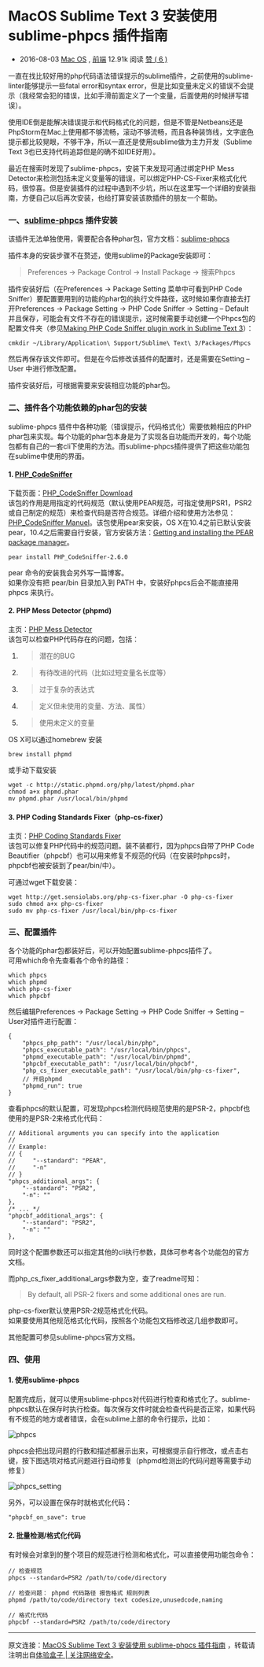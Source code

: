 # MacOS Sublime Text 3 安装使用 sublime-phpcs 插件指南

* 2016-08-03 [Mac OS][0] , [前端][1] 12.91k 阅读 [赞 ( 6 )][2]


一直在找比较好用的php代码语法错误提示的sublime插件，之前使用的sublime-linter能够提示一些fatal error和syntax error，但是比如变量未定义的错误不会提示（我经常会犯的错误，比如手滑前面定义了一个变量，后面使用的时候拼写错误）。

使用IDE倒是能解决错误提示和代码格式化的问题，但是不管是Netbeans还是PhpStorm在Mac上使用都不够流畅，滚动不够流畅，而且各种装饰线，文字底色提示都比较晃眼，不够干净，所以一直还是使用sublime做为主力开发（Sublime Text 3也已支持代码追踪但是的确不如IDE好用）。

最近在搜索时发现了sublime-phpcs，安装下来发现可通过绑定PHP Mess Detector来检测包括未定义变量等的错误，可以绑定PHP-CS-Fixer来格式化代码，很惊喜。但是安装插件的过程中遇到不少坑，所以在这里写一个详细的安装指南，方便自己以后再次安装，也给打算安装该款插件的朋友一个帮助。

### 一、[sublime-phpcs][4] 插件安装

该插件无法单独使用，需要配合各种phar包，官方文档：[sublime-phpcs][5]

插件本身的安装步骤不在赘述，使用sublime的Package安装即可：

> Preferences -> Package Control -> Install Package -> 搜索Phpcs

插件安装好后（在Preferences -> Package Setting 菜单中可看到PHP Code Sniffer）要配置要用到的功能的phar包的执行文件路径，这时候如果你直接去打开Preferences -> Package Setting -> PHP Code Sniffer -> Setting – Default 并且保存，可能会有文件不存在的错误提示，这时候需要手动创建一个Phpcs包的配置文件夹（参见[Making PHP Code Sniffer plugin work in Sublime Text 3][6]）：

    cmkdir ~/Library/Application\ Support/Sublime\ Text\ 3/Packages/Phpcs

然后再保存该文件即可。但是在今后修改该插件的配置时，还是需要在Setting – User 中进行修改配置。

插件安装好后，可根据需要来安装相应功能的phar包。

### 二、插件各个功能依赖的phar包的安装

sublime-phpcs 插件中各种功能（错误提示，代码格式化）需要依赖相应的PHP phar包来实现。每个功能的phar包本身是为了实现各自功能而开发的，每个功能包都有自己的一套cli下使用的方法。而sublime-phpcs插件提供了把这些功能包在sublime中使用的界面。

#### 1. [PHP_CodeSniffer][4]

下载页面：[PHP_CodeSniffer Download][7]  
该包的作用是用指定的代码规范（默认使用PEAR规范，可指定使用PSR1，PSR2或自己制定的规范）来检查代码是否符合规范。详细介绍和使用方法参见：[PHP_CodeSniffer Manuel][8]。该包使用pear来安装，OS X在10.4之前已默认安装pear，10.4之后需要自行安装，官方安装方法：[Getting and installing the PEAR package manager][9]。

    pear install PHP_CodeSniffer-2.6.0


pear 命令的安装我会另外写一篇博客。  
如果你没有把 pear/bin 目录加入到 PATH 中，安装好phpcs后会不能直接用phpcs 来执行。

#### 2. PHP Mess Detector (phpmd)

主页：[PHP Mess Detector][10]  
该包可以检查PHP代码存在的问题，包括：

1. > 潜在的BUG
1. > 有待改进的代码（比如过短变量名长度等）
1. > 过于复杂的表达式
1. > 定义但未使用的变量、方法、属性）
1. > 使用未定义的变量

OS X可以通过homebrew 安装

    brew install phpmd


或手动下载安装

```
wget -c http://static.phpmd.org/php/latest/phpmd.phar
chmod a+x phpmd.phar
mv phpmd.phar /usr/local/bin/phpmd
```

#### 3. PHP Coding Standards Fixer（php-cs-fixer）

主页：[PHP Coding Standards Fixer][11]  
该包可以修复PHP代码中的规范问题。装不装都行，因为phpcs自带了PHP Code Beautifier（phpcbf）也可以用来修复不规范的代码（在安装时phpcs时，phpcbf也被安装到了pear/bin/中）。

可通过wget下载安装：

```
wget http://get.sensiolabs.org/php-cs-fixer.phar -O php-cs-fixer
sudo chmod a+x php-cs-fixer
sudo mv php-cs-fixer /usr/local/bin/php-cs-fixer
```

### 三、配置插件

各个功能的phar包都装好后，可以开始配置sublime-phpcs插件了。  
可用which命令先查看各个命令的路径：

```
which phpcs
which phpmd
which php-cs-fixer
which phpcbf
```

然后编辑Preferences -> Package Setting -> PHP Code Sniffer -> Setting – User对插件进行配置：

```
{
    "phpcs_php_path": "/usr/local/bin/php",
    "phpcs_executable_path": "/usr/local/bin/phpcs",
    "phpmd_executable_path": "/usr/local/bin/phpmd",
    "phpcbf_executable_path": "/usr/local/bin/phpcbf",
    "php_cs_fixer_executable_path": "/usr/local/bin/php-cs-fixer",
    // 开启phpmd
    "phpmd_run": true
}
```

查看phpcs的默认配置，可发现phpcs检测代码规范使用的是PSR-2，phpcbf也使用的是PSR-2来格式化代码：

```
// Additional arguments you can specify into the application
//
// Example:
// {
//     "--standard": "PEAR",
//     "-n"
// }
"phpcs_additional_args": {
    "--standard": "PSR2",
    "-n": ""
},
/* ... */
"phpcbf_additional_args": {
    "--standard": "PSR2",
    "-n": ""
},
```

同时这个配置参数还可以指定其他的cli执行参数，具体可参考各个功能包的官方文档。

而php_cs_fixer_additional_args参数为空，查了readme可知：

> By default, all PSR-2 fixers and some additional ones are run.

php-cs-fixer默认使用PSR-2规范格式化代码。  
如果要使用其他规范格式化代码，按照各个功能包文档修改这几组参数即可。

其他配置可参见sublime-phpcs官方文档。

### 四、使用

#### 1. 使用sublime-phpcs

配置完成后，就可以使用sublime-phpcs对代码进行检查和格式化了。sublime-phpcs默认在保存时执行检查。每次保存文件时就会检查代码是否正常，如果代码有不规范的地方或者错误，会在sublime上部的命令行提示，比如：

![phpcs][12]

phpcs会把出现问题的行数和描述都展示出来，可根据提示自行修改，或点击右键，按下图选项对格式问题进行自动修复（phpmd检测出的代码问题等需要手动修复）

![phpcs_setting][13]

另外，可以设置在保存时就格式化代码：

    "phpcbf_on_save": true


#### 2. 批量检测/格式化代码

有时候会对拿到的整个项目的规范进行检测和格式化，可以直接使用功能包命令：
```
// 检查规范
phpcs --standard=PSR2 /path/to/code/directory

// 检查问题： phpmd 代码路径 报告格式 规则列表
phpmd /path/to/code/directory text codesize,unusedcode,naming

// 格式化代码
phpcbf --standard=PSR2 /path/to/code/directory
```

- - -

原文连接：[MacOS Sublime Text 3 安装使用 sublime-phpcs 插件指南][14] ，转载请注明出自[体验盒子 | 关注网络安全][15]。

[0]: https://www.uedbox.com/entertainment/macos/
[1]: https://www.uedbox.com/design/htmlcss/
[2]: javascript:;
[4]: http://www.uedbox.com/macos-install-sublime-phpcs/
[5]: http://benmatselby.github.io/sublime-phpcs
[6]: http://theaveragedev.com/making-php-code-sniffer-plugin-work-in-sublime-text-3/
[7]: http://pear.php.net/package/PHP_CodeSniffer/download
[8]: http://pear.php.net/manual/en/package.php.php-codesniffer.php
[9]: https://pear.php.net/manual/en/installation.getting.php
[10]: https://phpmd.org/documentation/index.html
[11]: https://github.com/FriendsOfPHP/PHP-CS-Fixer
[12]: http://www.uedbox.com/wp-content/uploads/2016/08/phpcs-1024x464.jpg
[13]: http://www.uedbox.com/wp-content/uploads/2016/08/phpcs_setting-1024x420.jpg
[14]: https://www.uedbox.com/macos-install-sublime-phpcs/
[15]: https://www.uedbox.com